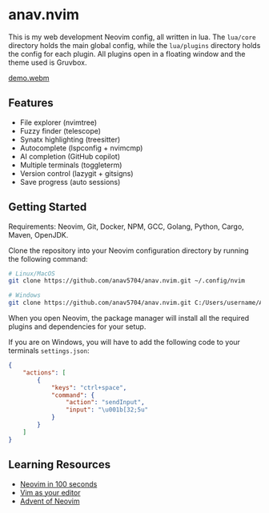 # anav.nvim

This is my web development Neovim config, all written in lua. The `lua/core` directory holds the main global config, while the `lua/plugins` directory holds the config for each plugin. All plugins open in a floating window and the theme used is Gruvbox.


[demo.webm](https://github.com/user-attachments/assets/310131b2-75e7-4829-a7ef-34ff901aa67e)

## Features

- File explorer (nvimtree)
- Fuzzy finder (telescope)
- Synatx highlighting (treesitter)
- Autocomplete (lspconfig + nvimcmp)
- AI completion (GitHub copilot)
- Multiple terminals (toggleterm)
- Version control (lazygit + gitsigns)
- Save progress (auto sessions)

## Getting Started

Requirements: Neovim, Git, Docker, NPM, GCC, Golang, Python, Cargo, Maven, OpenJDK.

Clone the repository into your Neovim configuration directory by running the following command:

```bash
# Linux/MacOS
git clone https://github.com/anav5704/anav.nvim.git ~/.config/nvim

# Windows
git clone https://github.com/anav5704/anav.nvim.git C:/Users/username/AppData/Local/nvim
```
When you open Neovim, the package manager will install all the required plugins and dependencies for your setup.

If you are on Windows, you will have to add the following code to your terminals `settings.json`:

```json
{
    "actions": [
        {
            "keys": "ctrl+space",
            "command": {
                "action": "sendInput",
                "input": "\u001b[32;5u"
            }
        }
    ]
}
```
## Learning Resources

- [Neovim in 100 seconds](https://youtu.be/c4OyfL5o7DU)
- [Vim as your editor](https://youtube.com/playlist?list=PLm323Lc7iSW_wuxqmKx_xxNtJC_hJbQ7R)
- [Advent of Neovim](https://youtube.com/playlist?list=PLep05UYkc6wTyBe7kPjQFWVXTlhKeQejM)


